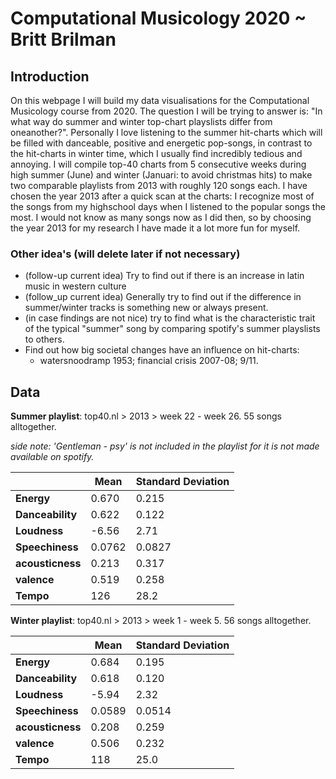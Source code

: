 # Computational Musicology 2020 ~ Britt Brilman

## Introduction
On this webpage I will build my data visualisations for the Computational Musicology course from 2020. The question I will be trying to answer is: "In what way do summer and winter top-chart playslists differ from oneanother?". Personally I love listening to the summer hit-charts which will be filled with danceable, positive and energetic pop-songs, in contrast to the hit-charts in winter time, which I usually find incredibly tedious and annoying. I will compile top-40 charts from 5 consecutive weeks during high summer (June) and winter (Januari: to avoid christmas hits) to make two comparable playlists from 2013 with roughly 120 songs each. I have chosen the year 2013 after a quick scan at the charts: I recognize most of the songs from my highschool days when I listened to the popular songs the most. I would not know as many songs now as I did then, so by choosing the year 2013 for my research I have made it a lot more fun for myself. 

### Other idea's (will delete later if not necessary)
- (follow-up current idea) Try to find out if there is an increase in latin music in western culture
- (follow_up current idea) Generally try to find out if the difference in summer/winter tracks is something new or always present.
- (in case findings are not nice) try to find what is the characteristic trait of the typical "summer" song by comparing spotify's summer playslists to others. 
- Find out how big societal changes have an influence on hit-charts:  
  - watersnoodramp 1953; financial crisis 2007-08; 9/11. 

## Data

**Summer playlist**: top40.nl > 2013 > week 22 - week 26. 55 songs alltogether.

*side note: 'Gentleman - psy' is not included in the playlist for it is not made available on spotify.* 

| |Mean | Standard Deviation
---|---|---
**Energy**|0.670|0.215
**Danceability**|0.622|0.122
**Loudness**|-6.56|2.71
**Speechiness**|0.0762|0.0827
**acousticness**|0.213|0.317
**valence**|0.519|0.258
**Tempo**|126|28.2


**Winter playlist**: top40.nl > 2013 > week 1 - week 5. 56 songs alltogether. 

| |Mean | Standard Deviation
---|---|---
**Energy**|0.684|0.195
**Danceability**|0.618|0.120
**Loudness**|-5.94|2.32
**Speechiness**|0.0589|0.0514
**acousticness**|0.208|0.259
**valence**|0.506|0.232
**Tempo**|118|25.0

